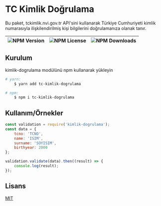 # TC Kimlik Doğrulama

Bu paket, tckimlik.nvi.gov.tr API'sini kullanarak Türkiye Cumhuriyeti kimlik numarasıyla ilişkilendirilmiş kişi bilgilerini doğrulamanıza olanak tanır. 

| ![NPM Version](https://img.shields.io/npm/v/kimlik-dogrulama) | ![NPM License](https://img.shields.io/npm/l/kimlik-dogrulama?registry_uri=https%3A%2F%2Fregistry.npmjs.com%2Fkimlik-dogrulama&link=https%3A%2F%2Fgithub.com%2Fsametkarapinar%2Fkimlik-dogrulama%2Fblob%2Fmain%2FLICENSE.md) | ![NPM Downloads](https://img.shields.io/npm/dw/kimlik-dogrulama?link=https%3A%2F%2Fwww.npmjs.com%2Fpackage%2Fkimlik-dogrulama) |
| --- | --- | --- |

## Kurulum 

kimlik-dogrulama modülünü npm kullanarak yükleyin

```bash 
# yarn: 
    $ yarn add tc-kimlik-dogrulama

# npm:
    $ npm i tc-kimlik-dogrulama
```
    
## Kullanım/Örnekler

```javascript
const validation = require('kimlik-dogrulama');
const data = {
    tcno: 'TCNO',
    name: 'ISIM',
    surname: 'SOYISIM',
    birthyear: 2000
};

validation.validate(data).then((result) => {
    console.log(result);
});
```

  
## Lisans

[MIT](https://choosealicense.com/licenses/mit/)

  
